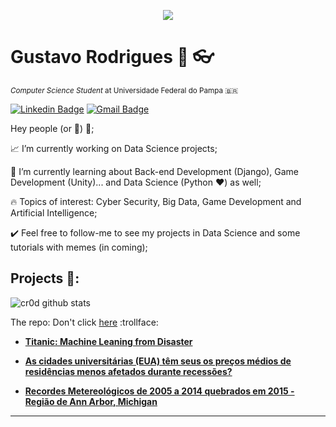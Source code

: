<p align="center">
  <img src=https://media2.giphy.com/media/11UhXwm8Ipd9C/giphy.gif?cid=ecf05e47dc1438917e672024866ebdf3ec7c6df3cd06b14b&rid=giphy.gif" >
</p>

# Gustavo Rodrigues :man: :eyeglasses:
<sub>*Computer Science Student* at Universidade Federal do Pampa :brazil:</sub>

[![Linkedin Badge](https://img.shields.io/badge/-gustavorodrigues-blue?style=flat-square&logo=Linkedin&logoColor=white&link=https://www.linkedin.com/in/gustavo-rodrigues-959291110/)](https://www.linkedin.com/in/gustavo-rodrigues-959291110/)
[![Gmail Badge](https://img.shields.io/badge/-gustavocrod.unipampa@gmail.com-c14438?style=flat-square&logo=Gmail&logoColor=white&link=mailto:gustavocrod.unipampa@gmail.com)](mailto:gustavocrod.unipampa@gmail.com)

Hey people (or :robot:) :wave:;

:chart_with_upwards_trend: I’m currently working on Data Science projects;

:seedling: I’m currently learning about Back-end Development (Django), Game Development (Unity)... and Data Science (Python :heart:) as well;

:fire: Topics of interest: Cyber Security, Big Data, Game Development and Artificial Intelligence;

:heavy_check_mark: Feel free to follow-me to see my projects in Data Science and some tutorials with memes (in coming);

## Projects :file_folder::

![cr0d github stats](https://github-readme-stats.vercel.app/api?username=gustavocrod&show_icons=true&theme=synthwave)

The repo: Don't click [here](https://github.com/gustavocrod/Data-Science) :trollface:

* **[Titanic: Machine Leaning from Disaster](https://github.com/gustavocrod/Data-Science/blob/master/Titanic/Titanic.ipynb)**

* **[As cidades universitárias (EUA) têm seus os preços médios de residências menos afetados durante recessões?](https://github.com/gustavocrod/Data-Science/blob/master/Housing%20Price/assignment4.ipynb)**

* **[Recordes Metereológicos de 2005 a 2014 quebrados em 2015 - Região de Ann Arbor, Michigan](https://github.com/gustavocrod/Data-Science/blob/master/Meteorology/Assignment2.ipynb)**

---
